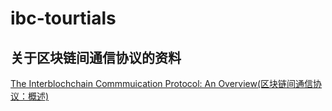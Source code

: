 # ibc-tourtials

## 关于区块链间通信协议的资料

[The Interblochchain Commmuication Protocol: An Overview(区块链间通信协议：概述)](./paper/paper.md)